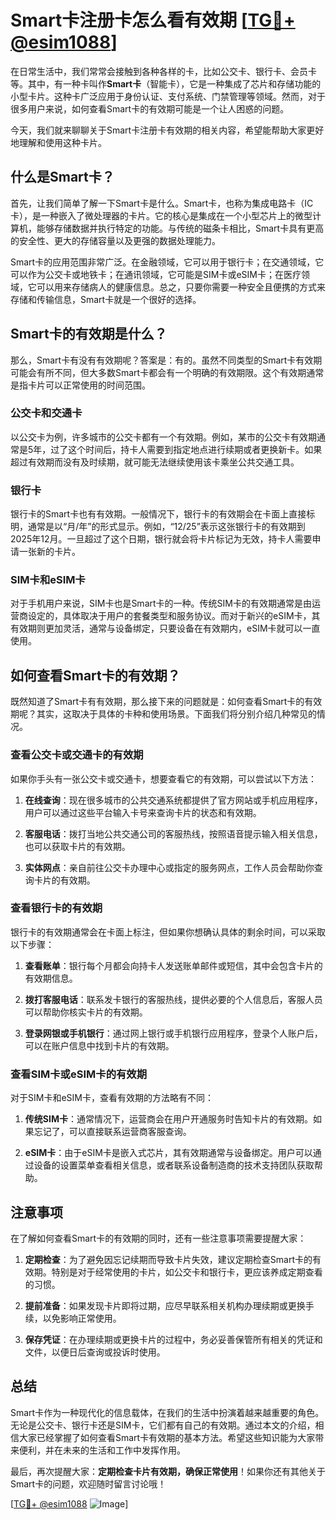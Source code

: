 # Smart卡注册卡怎么看有效期 [[TG💪+ @esim1088](https://t.me/s/esim1088)]

在日常生活中，我们常常会接触到各种各样的卡，比如公交卡、银行卡、会员卡等。其中，有一种卡叫作**Smart卡**（智能卡），它是一种集成了芯片和存储功能的小型卡片。这种卡广泛应用于身份认证、支付系统、门禁管理等领域。然而，对于很多用户来说，如何查看Smart卡的有效期可能是一个让人困惑的问题。

今天，我们就来聊聊关于Smart卡注册卡有效期的相关内容，希望能帮助大家更好地理解和使用这种卡片。

## 什么是Smart卡？

首先，让我们简单了解一下Smart卡是什么。Smart卡，也称为集成电路卡（IC卡），是一种嵌入了微处理器的卡片。它的核心是集成在一个小型芯片上的微型计算机，能够存储数据并执行特定的功能。与传统的磁条卡相比，Smart卡具有更高的安全性、更大的存储容量以及更强的数据处理能力。

Smart卡的应用范围非常广泛。在金融领域，它可以用于银行卡；在交通领域，它可以作为公交卡或地铁卡；在通讯领域，它可能是SIM卡或eSIM卡；在医疗领域，它可以用来存储病人的健康信息。总之，只要你需要一种安全且便携的方式来存储和传输信息，Smart卡就是一个很好的选择。

## Smart卡的有效期是什么？

那么，Smart卡有没有有效期呢？答案是：有的。虽然不同类型的Smart卡有效期可能会有所不同，但大多数Smart卡都会有一个明确的有效期限。这个有效期通常是指卡片可以正常使用的时间范围。

### 公交卡和交通卡

以公交卡为例，许多城市的公交卡都有一个有效期。例如，某市的公交卡有效期通常是5年，过了这个时间后，持卡人需要到指定地点进行续期或者更换新卡。如果超过有效期而没有及时续期，就可能无法继续使用该卡乘坐公共交通工具。

### 银行卡

银行卡的Smart卡也有有效期。一般情况下，银行卡的有效期会在卡面上直接标明，通常是以“月/年”的形式显示。例如，“12/25”表示这张银行卡的有效期到2025年12月。一旦超过了这个日期，银行就会将卡片标记为无效，持卡人需要申请一张新的卡片。

### SIM卡和eSIM卡

对于手机用户来说，SIM卡也是Smart卡的一种。传统SIM卡的有效期通常是由运营商设定的，具体取决于用户的套餐类型和服务协议。而对于新兴的eSIM卡，其有效期则更加灵活，通常与设备绑定，只要设备在有效期内，eSIM卡就可以一直使用。

## 如何查看Smart卡的有效期？

既然知道了Smart卡有有效期，那么接下来的问题就是：如何查看Smart卡的有效期呢？其实，这取决于具体的卡种和使用场景。下面我们将分别介绍几种常见的情况。

### 查看公交卡或交通卡的有效期

如果你手头有一张公交卡或交通卡，想要查看它的有效期，可以尝试以下方法：

1. **在线查询**：现在很多城市的公共交通系统都提供了官方网站或手机应用程序，用户可以通过这些平台输入卡号来查询卡片的状态和有效期。
   
2. **客服电话**：拨打当地公共交通公司的客服热线，按照语音提示输入相关信息，也可以获取卡片的有效期。

3. **实体网点**：亲自前往公交卡办理中心或指定的服务网点，工作人员会帮助你查询卡片的有效期。

### 查看银行卡的有效期

银行卡的有效期通常会在卡面上标注，但如果你想确认具体的剩余时间，可以采取以下步骤：

1. **查看账单**：银行每个月都会向持卡人发送账单邮件或短信，其中会包含卡片的有效期信息。

2. **拨打客服电话**：联系发卡银行的客服热线，提供必要的个人信息后，客服人员可以帮助你核实卡片的有效期。

3. **登录网银或手机银行**：通过网上银行或手机银行应用程序，登录个人账户后，可以在账户信息中找到卡片的有效期。

### 查看SIM卡或eSIM卡的有效期

对于SIM卡和eSIM卡，查看有效期的方法略有不同：

1. **传统SIM卡**：通常情况下，运营商会在用户开通服务时告知卡片的有效期。如果忘记了，可以直接联系运营商客服查询。

2. **eSIM卡**：由于eSIM卡是嵌入式芯片，其有效期通常与设备绑定。用户可以通过设备的设置菜单查看相关信息，或者联系设备制造商的技术支持团队获取帮助。

## 注意事项

在了解如何查看Smart卡的有效期的同时，还有一些注意事项需要提醒大家：

1. **定期检查**：为了避免因忘记续期而导致卡片失效，建议定期检查Smart卡的有效期。特别是对于经常使用的卡片，如公交卡和银行卡，更应该养成定期查看的习惯。

2. **提前准备**：如果发现卡片即将过期，应尽早联系相关机构办理续期或更换手续，以免影响正常使用。

3. **保存凭证**：在办理续期或更换卡片的过程中，务必妥善保管所有相关的凭证和文件，以便日后查询或投诉时使用。

## 总结

Smart卡作为一种现代化的信息载体，在我们的生活中扮演着越来越重要的角色。无论是公交卡、银行卡还是SIM卡，它们都有自己的有效期。通过本文的介绍，相信大家已经掌握了如何查看Smart卡有效期的基本方法。希望这些知识能为大家带来便利，并在未来的生活和工作中发挥作用。

最后，再次提醒大家：**定期检查卡片有效期，确保正常使用**！如果你还有其他关于Smart卡的问题，欢迎随时留言讨论哦！

[[TG💪+ @esim1088](https://t.me/s/esim1088) ![Image](https://i.postimg.cc/4NQfJmqS/Snipaste-2025-05-13-00-14-12.png)]